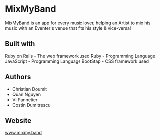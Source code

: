 # MixMyBand
MixMyBand is an app for every music lover, helping an Artist to mix his music with an Eventer's venue that fits his style & vice-versa!

## Built with
Ruby on Rails - The web framework used
Ruby - Programming Language
JavaScript - Programming Language
BootStap - CSS framework used

## Authors
* Christian Doumit
* Quan Nguyen
* Vi Pannetier
* Costin Dumitrescu

## Website
www.mixmy.band

